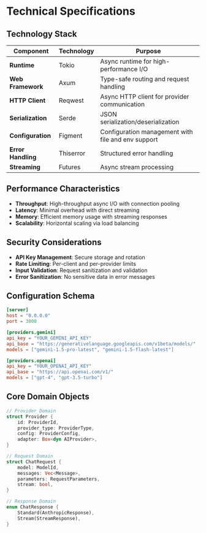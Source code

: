 # Technical Specifications

## Technology Stack

| Component | Technology | Purpose |
|-----------|------------|---------|
| **Runtime** | Tokio | Async runtime for high-performance I/O |
| **Web Framework** | Axum | Type-safe routing and request handling |
| **HTTP Client** | Reqwest | Async HTTP client for provider communication |
| **Serialization** | Serde | JSON serialization/deserialization |
| **Configuration** | Figment | Configuration management with file and env support |
| **Error Handling** | Thiserror | Structured error handling |
| **Streaming** | Futures | Async stream processing |

## Performance Characteristics

- **Throughput**: High-throughput async I/O with connection pooling
- **Latency**: Minimal overhead with direct streaming
- **Memory**: Efficient memory usage with streaming responses
- **Scalability**: Horizontal scaling via load balancing

## Security Considerations

- **API Key Management**: Secure storage and rotation
- **Rate Limiting**: Per-client and per-provider limits
- **Input Validation**: Request sanitization and validation
- **Error Sanitization**: No sensitive data in error messages

## Configuration Schema

```toml
[server]
host = "0.0.0.0"
port = 3000

[providers.gemini]
api_key = "YOUR_GEMINI_API_KEY"
api_base = "https://generativelanguage.googleapis.com/v1beta/models/"
models = ["gemini-1.5-pro-latest", "gemini-1.5-flash-latest"]

[providers.openai]
api_key = "YOUR_OPENAI_API_KEY"
api_base = "https://api.openai.com/v1/"
models = ["gpt-4", "gpt-3.5-turbo"]
```

## Core Domain Objects

```rust
// Provider Domain
struct Provider {
    id: ProviderId,
    provider_type: ProviderType,
    config: ProviderConfig,
    adapter: Box<dyn AIProvider>,
}

// Request Domain
struct ChatRequest {
    model: ModelId,
    messages: Vec<Message>,
    parameters: RequestParameters,
    stream: bool,
}

// Response Domain
enum ChatResponse {
    Standard(AnthropicResponse),
    Stream(StreamResponse),
}
```